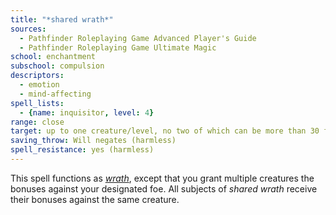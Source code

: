 ```yaml
---
title: "*shared wrath*"
sources:
  - Pathfinder Roleplaying Game Advanced Player's Guide
  - Pathfinder Roleplaying Game Ultimate Magic
school: enchantment
subschool: compulsion
descriptors:
  - emotion
  - mind-affecting
spell_lists:
  - {name: inquisitor, level: 4}
range: close
target: up to one creature/level, no two of which can be more than 30 ft. apart
saving_throw: Will negates (harmless)
spell_resistance: yes (harmless)
---
```


This spell functions as [*wrath*](/spells/wrath/), except that you grant multiple creatures the bonuses against your designated foe. All subjects of *shared wrath* receive their bonuses against the same creature.

